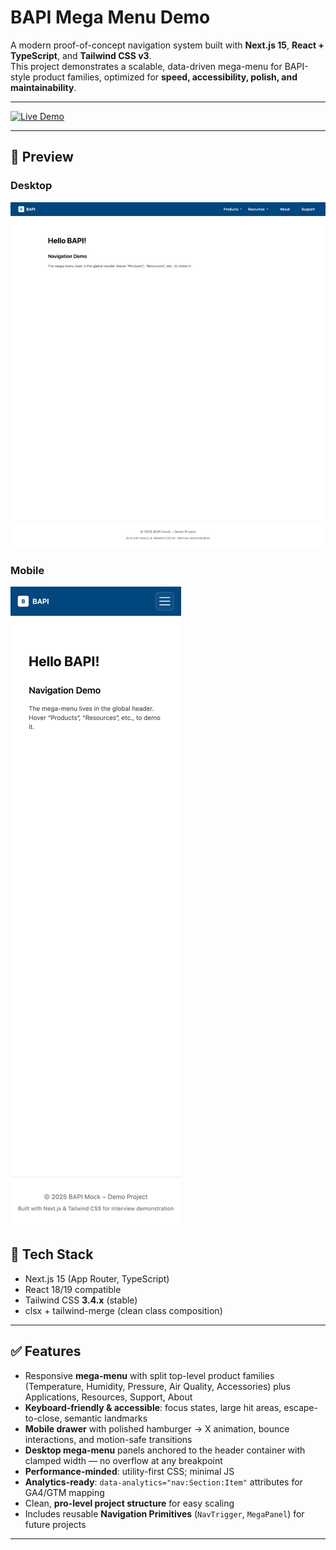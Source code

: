 # BAPI Mega Menu Demo

A modern proof-of-concept navigation system built with **Next.js 15**, **React + TypeScript**, and **Tailwind CSS v3**.  
This project demonstrates a scalable, data-driven mega-menu for BAPI-style product families, optimized for **speed, accessibility, polish, and maintainability**.

---

[![Live Demo](https://img.shields.io/badge/demo-online-green?style=for-the-badge&logo=vercel)](https://bapi-mega-menu-63pcplukx-andrewteeces-projects.vercel.app/)

---

## 📸 Preview

### Desktop
![Desktop preview of the BAPI Mega Menu](public/preview-desktop.png)

### Mobile
![Mobile preview of the BAPI Mega Menu](public/preview-mobile.png)

## 🚀 Tech Stack
- Next.js 15 (App Router, TypeScript)
- React 18/19 compatible
- Tailwind CSS **3.4.x** (stable)
- clsx + tailwind-merge (clean class composition)

---

## ✅ Features
- Responsive **mega-menu** with split top-level product families (Temperature, Humidity, Pressure, Air Quality, Accessories) plus Applications, Resources, Support, About
- **Keyboard-friendly & accessible**: focus states, large hit areas, escape-to-close, semantic landmarks
- **Mobile drawer** with polished hamburger → X animation, bounce interactions, and motion-safe transitions
- **Desktop mega-menu** panels anchored to the header container with clamped width — no overflow at any breakpoint
- **Performance-minded**: utility-first CSS; minimal JS
- **Analytics-ready**: `data-analytics="nav:Section:Item"` attributes for GA4/GTM mapping
- Clean, **pro-level project structure** for easy scaling
- Includes reusable **Navigation Primitives** (`NavTrigger`, `MegaPanel`) for future projects

---

